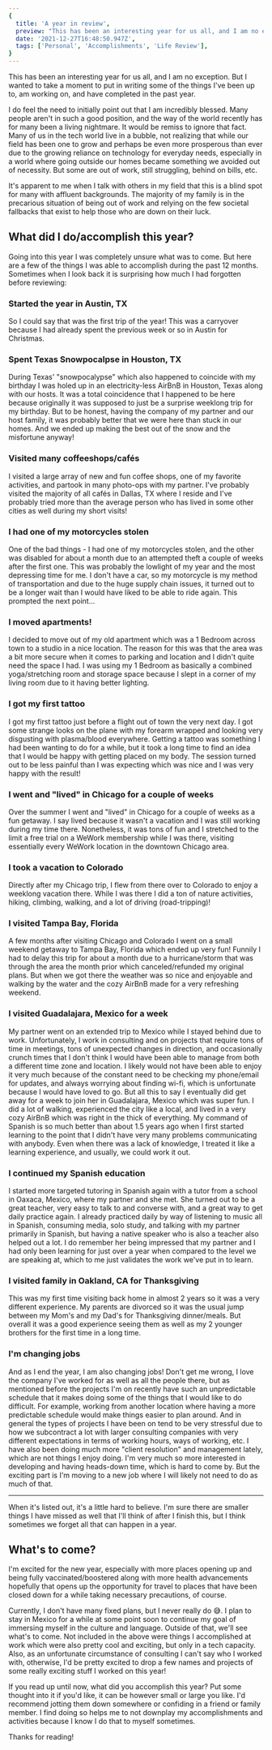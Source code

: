 ```yaml
---
{
  title: 'A year in review',
  preview: "This has been an interesting year for us all, and I am no exception. But I wanted to take a moment to put in writing some of the things I've been up to, am working on, and have completed in the past year.",
  date: '2021-12-27T16:48:50.947Z',
  tags: ['Personal', 'Accomplishments', 'Life Review'],
}
---
```


This has been an interesting year for us all, and I am no exception. But I wanted to take a moment to put in writing some of the things I've been up to, am working on, and have completed in the past year.

I do feel the need to initially point out that I am incredibly blessed. Many people aren't in such a good position, and the way of the world recently has for many been a living nightmare. It would be remiss to ignore that fact. Many of us in the tech world live in a bubble, not realizing that while our field has been one to grow and perhaps be even more prosperous than ever due to the growing reliance on technology for everyday needs, especially in a world where going outside our homes became something we avoided out of necessity. But some are out of work, still struggling, behind on bills, etc.

It's apparent to me when I talk with others in my field that this is a blind spot for many with affluent backgrounds. The majority of my family is in the precarious situation of being out of work and relying on the few societal fallbacks that exist to help those who are down on their luck.

## What did I do/accomplish this year?

Going into this year I was completely unsure what was to come. But here are a few of the things I was able to accomplish during the past 12 months. Sometimes when I look back it is surprising how much I had forgotten before reviewing:

### Started the year in Austin, TX

So I could say that was the first trip of the year! This was a carryover because I had already spent the previous week or so in Austin for Christmas.

### Spent Texas Snowpocalpse in Houston, TX

During Texas' "snowpocalypse" which also happened to coincide with my birthday I was holed up in an electricity-less AirBnB in Houston, Texas along with our hosts. It was a total coincidence that I happened to be here because originally it was supposed to just be a surprise weeklong trip for my birthday. But to be honest, having the company of my partner and our host family, it was probably better that we were here than stuck in our homes. And we ended up making the best out of the snow and the misfortune anyway!

### Visited many coffeeshops/cafés

I visited a large array of new and fun coffee shops, one of my favorite activities, and partook in many photo-ops with my partner. I've probably visited the majority of all cafés in Dallas, TX where I reside and I've probably tried more than the average person who has lived in some other cities as well during my short visits!

### I had one of my motorcycles stolen

One of the bad things - I had one of my motorcycles stolen, and the other was disabled for about a month due to an attempted theft a couple of weeks after the first one. This was probably the lowlight of my year and the most depressing time for me. I don't have a car, so my motorcycle is my method of transportation and due to the huge supply chain issues, it turned out to be a longer wait than I would have liked to be able to ride again. This prompted the next point...

### I moved apartments!

I decided to move out of my old apartment which was a 1 Bedroom across town to a studio in a nice location. The reason for this was that the area was a bit more secure when it comes to parking and location and I didn't quite need the space I had. I was using my 1 Bedroom as basically a combined yoga/stretching room and storage space because I slept in a corner of my living room due to it having better lighting.

### I got my first tattoo

I got my first tattoo just before a flight out of town the very next day. I got some strange looks on the plane with my forearm wrapped and looking very disgusting with plasma/blood everywhere. Getting a tattoo was something I had been wanting to do for a while, but it took a long time to find an idea that I would be happy with getting placed on my body. The session turned out to be less painful than I was expecting which was nice and I was very happy with the result!

### I went and "lived" in Chicago for a couple of weeks

Over the summer I went and "lived" in Chicago for a couple of weeks as a fun getaway. I say lived because it wasn't a vacation and I was still working during my time there. Nonetheless, it was tons of fun and I stretched to the limit a free trial on a WeWork membership while I was there, visiting essentially every WeWork location in the downtown Chicago area.

### I took a vacation to Colorado

Directly after my Chicago trip, I flew from there over to Colorado to enjoy a weeklong vacation there. While I was there I did a ton of nature activities, hiking, climbing, walking, and a lot of driving (road-tripping)!

### I visited Tampa Bay, Florida

A few months after visiting Chicago and Colorado I went on a small weekend getaway to Tampa Bay, Florida which ended up very fun! Funnily I had to delay this trip for about a month due to a hurricane/storm that was through the area the month prior which canceled/refunded my original plans. But when we got there the weather was so nice and enjoyable and walking by the water and the cozy AirBnB made for a very refreshing weekend.

### I visited Guadalajara, Mexico for a week

My partner went on an extended trip to Mexico while I stayed behind due to work. Unfortunately, I work in consulting and on projects that require tons of time in meetings, tons of unexpected changes in direction, and occasionally crunch times that I don't think I would have been able to manage from both a different time zone and location. I likely would not have been able to enjoy it very much because of the constant need to be checking my phone/email for updates, and always worrying about finding wi-fi, which is unfortunate because I would have loved to go. But all this to say I eventually did get away for a week to join her in Guadalajara, Mexico which was super fun. I did a lot of walking, experienced the city like a local, and lived in a very cozy AirBnB which was right in the thick of everything. My command of Spanish is so much better than about 1.5 years ago when I first started learning to the point that I didn't have very many problems communicating with anybody. Even when there was a lack of knowledge, I treated it like a learning experience, and usually, we could work it out.

### I continued my Spanish education

I started more targeted tutoring in Spanish again with a tutor from a school in Oaxaca, Mexico, where my partner and she met. She turned out to be a great teacher, very easy to talk to and converse with, and a great way to get daily practice again. I already practiced daily by way of listening to music all in Spanish, consuming media, solo study, and talking with my partner primarily in Spanish, but having a native speaker who is also a teacher also helped out a lot. I do remember her being impressed that my partner and I had only been learning for just over a year when compared to the level we are speaking at, which to me just validates the work we've put in to learn.

### I visited family in Oakland, CA for Thanksgiving

This was my first time visiting back home in almost 2 years so it was a very different experience. My parents are divorced so it was the usual jump between my Mom's and my Dad's for Thanksgiving dinner/meals. But overall it was a good experience seeing them as well as my 2 younger brothers for the first time in a long time.

### I'm changing jobs

And as I end the year, I am also changing jobs! Don't get me wrong, I love the company I've worked for as well as all the people there, but as mentioned before the projects I'm on recently have such an unpredictable schedule that it makes doing some of the things that I would like to do difficult. For example, working from another location where having a more predictable schedule would make things easier to plan around. And in general the types of projects I have been on tend to be very stressful due to how we subcontract a lot with larger consulting companies with very different expectations in terms of working hours, ways of working, etc. I have also been doing much more "client resolution" and management lately, which are not things I enjoy doing. I'm very much so more interested in developing and having heads-down time, which is hard to come by. But the exciting part is I'm moving to a new job where I will likely not need to do as much of that.

---

When it's listed out, it's a little hard to believe. I'm sure there are smaller things I have missed as well that I'll think of after I finish this, but I think sometimes we forget all that can happen in a year.

## What's to come?

I'm excited for the new year, especially with more places opening up and being fully vaccinated/boostered along with more health advancements hopefully that opens up the opportunity for travel to places that have been closed down for a while taking necessary precautions, of course.

Currently, I don't have many fixed plans, but I never really do 😅. I plan to stay in Mexico for a while at some point soon to continue my goal of immersing myself in the culture and language. Outside of that, we'll see what's to come. Not included in the above were things I accomplished at work which were also pretty cool and exciting, but only in a tech capacity. Also, as an unfortunate circumstance of consulting I can't say who I worked with, otherwise, I'd be pretty excited to drop a few names and projects of some really exciting stuff I worked on this year!

If you read up until now, what did you accomplish this year? Put some thought into it if you'd like, it can be however small or large you like. I'd recommend jotting them down somewhere or confiding in a friend or family member. I find doing so helps me to not downplay my accomplishments and activities because I know I do that to myself sometimes.

Thanks for reading!
